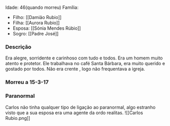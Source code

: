Idade: 46(quando morreu)
Família:
- Filho: [[Damião Rubio]]
- Filha: [[Aurora Rubio]]
- Esposa: [[Sónia Mendes Rúbio]]
- Sogro: [[Padre José]]
### **Descrição**
Era alegre, sorridente e carinhoso com tudo e todos.
Era um homem muito atento e protetor.
Ele trabalhava no café Santa Bárbara, era muito querido e gostado por todos.
Não era crente , logo não frequentava a igreja.
### **Morreu a 15-3-17**

### **Paranormal**
Carlos não tinha qualquer tipo de ligação ao paranormal, algo estranho visto que a sua esposa era uma agente da ordo realitas.
![[Carlos Rubio.png]]